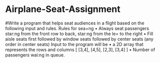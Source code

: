 # Airplane-Seat-Assignment
#Write
a
program
that
helps
seat
audiences
in
a
flight
based
on
the
following
input
and
rules.
Rules
for
sea+ng
• Always
seat
passengers
star:ng
from
the
front
row
to
back,
star:ng
from
the
le=
to
the
right
• Fill
aisle
seats
first
followed
by
window
seats
followed
by
center
seats
(any
order
in
center
seats)
Input
to
the
program
will
be
• a
2D
array
that
represents
the
rows
and
columns
[
[3,4],
[4,5],
[2,3],
[3,4]
]
• Number
of
passengers
wai:ng
in
queue.
#
#
#
#
#
#
#
#
#
#
#
